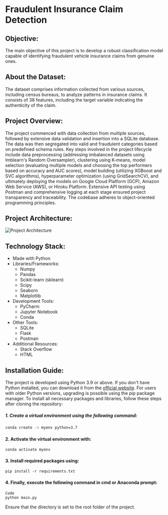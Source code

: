 # Fraudulent Insurance Claim Detection

## Objective:
The main objective of this project is to develop a robust classification model capable of identifying fraudulent vehicle insurance claims from genuine ones.

## About the Dataset:
The dataset comprises information collected from various sources, including census bureaus, to analyze patterns in insurance claims. It consists of 38 features, including the target variable indicating the authenticity of the claim.

## Project Overview:
The project commenced with data collection from multiple sources, followed by extensive data validation and insertion into a SQLite database. The data was then segregated into valid and fraudulent categories based on predefined schema rules. Key steps involved in the project lifecycle include data preprocessing (addressing imbalanced datasets using Imblearn's Random Oversampler), clustering using K-means, model selection (evaluating multiple models and choosing the top performers based on accuracy and AUC scores), model building (utilizing XGBoost and SVC algorithms), hyperparameter optimization (using GridSearchCV), and ultimately deploying the models on Google Cloud Platform (GCP), Amazon Web Service (AWS), or Hiroku Platform. Extensive API testing using Postman and comprehensive logging at each stage ensured project transparency and traceability. The codebase adheres to object-oriented programming principles.


## Project Architecture:

![Project Architecture](https://user-images.githubusercontent.com/75041273/129022437-05b6056a-8943-47d3-a4a3-da17acfbb9e3.png)

## Technology Stack:
- Made with Python
- Libraries/Frameworks:
  - Numpy
  - Pandas
  - Scikit-learn (sklearn)
  - Scipy
  - Seaborn
  - Matplotlib
- Development Tools:
  - PyCharm
  - Jupyter Notebook
  - Conda
- Other Tools:
  - SQLite
  - Flask
  - Postman
- Additional Resources:
  - Stack Overflow
  - HTML

## Installation Guide:
The project is developed using Python 3.9 or above. If you don't have Python installed, you can download it from the [official website](https://www.python.org/downloads/). For users with older Python versions, upgrading is possible using the pip package manager. To install all necessary packages and libraries, follow these steps after cloning the repository:

##### 1. Create a virtual environment using the following command:
```bash
conda create -n myenv python=3.7
```
#### 2. Activate the virtual environment with:
```
conda activate myenv
```
#### 3. Install required packages using:
```
pip install -r requirements.txt
```
#### 4. Finally, execute the following command in cmd or Anaconda prompt:
```
Code
python main.py
```
Ensure that the directory is set to the root folder of the project.
